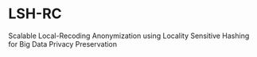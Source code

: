 # LSH-RC
Scalable Local-Recoding Anonymization using Locality Sensitive Hashing for Big Data Privacy Preservation
